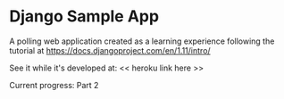 # Django Sample App

A polling web application created as a learning experience following the tutorial at https://docs.djangoproject.com/en/1.11/intro/

See it while it's developed at: << heroku link here >>

Current progress: Part 2
